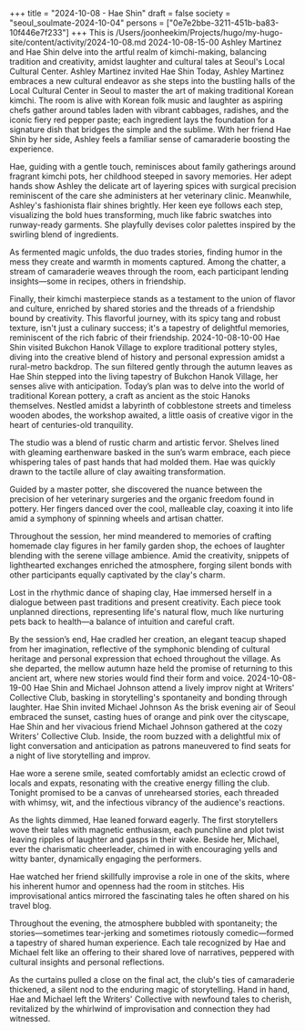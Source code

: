 +++
title = "2024-10-08 - Hae Shin"
draft = false
society = "seoul_soulmate-2024-10-04"
persons = ["0e7e2bbe-3211-451b-ba83-10f446e7f233"]
+++
This is /Users/joonheekim/Projects/hugo/my-hugo-site/content/activity/2024-10-08.md
2024-10-08-15-00
Ashley Martinez and Hae Shin delve into the artful realm of kimchi-making, balancing tradition and creativity, amidst laughter and cultural tales at Seoul's Local Cultural Center.
Ashley Martinez invited Hae Shin
Today, Ashley Martinez embraces a new cultural endeavor as she steps into the bustling halls of the Local Cultural Center in Seoul to master the art of making traditional Korean kimchi. The room is alive with Korean folk music and laughter as aspiring chefs gather around tables laden with vibrant cabbages, radishes, and the iconic fiery red pepper paste; each ingredient lays the foundation for a signature dish that bridges the simple and the sublime. With her friend Hae Shin by her side, Ashley feels a familiar sense of camaraderie boosting the experience.

Hae, guiding with a gentle touch, reminisces about family gatherings around fragrant kimchi pots, her childhood steeped in savory memories. Her adept hands show Ashley the delicate art of layering spices with surgical precision reminiscent of the care she administers at her veterinary clinic. Meanwhile, Ashley's fashionista flair shines brightly. Her keen eye follows each step, visualizing the bold hues transforming, much like fabric swatches into runway-ready garments. She playfully devises color palettes inspired by the swirling blend of ingredients. 

As fermented magic unfolds, the duo trades stories, finding humor in the mess they create and warmth in moments captured. Among the chatter, a stream of camaraderie weaves through the room, each participant lending insights—some in recipes, others in friendship.

Finally, their kimchi masterpiece stands as a testament to the union of flavor and culture, enriched by shared stories and the threads of a friendship bound by creativity. This flavorful journey, with its spicy tang and robust texture, isn't just a culinary success; it's a tapestry of delightful memories, reminiscent of the rich fabric of their friendship.
2024-10-08-10-00
Hae Shin visited Bukchon Hanok Village to explore traditional pottery styles, diving into the creative blend of history and personal expression amidst a rural-metro backdrop.
The sun filtered gently through the autumn leaves as Hae Shin stepped into the living tapestry of Bukchon Hanok Village, her senses alive with anticipation. Today’s plan was to delve into the world of traditional Korean pottery, a craft as ancient as the stoic Hanoks themselves. Nestled amidst a labyrinth of cobblestone streets and timeless wooden abodes, the workshop awaited, a little oasis of creative vigor in the heart of centuries-old tranquility.

The studio was a blend of rustic charm and artistic fervor. Shelves lined with gleaming earthenware basked in the sun’s warm embrace, each piece whispering tales of past hands that had molded them. Hae was quickly drawn to the tactile allure of clay awaiting transformation. 

Guided by a master potter, she discovered the nuance between the precision of her veterinary surgeries and the organic freedom found in pottery. Her fingers danced over the cool, malleable clay, coaxing it into life amid a symphony of spinning wheels and artisan chatter.

Throughout the session, her mind meandered to memories of crafting homemade clay figures in her family garden shop, the echoes of laughter blending with the serene village ambience. Amid the creativity, snippets of lighthearted exchanges enriched the atmosphere, forging silent bonds with other participants equally captivated by the clay's charm.

Lost in the rhythmic dance of shaping clay, Hae immersed herself in a dialogue between past traditions and present creativity. Each piece took unplanned directions, representing life's natural flow, much like nurturing pets back to health—a balance of intuition and careful craft. 

By the session’s end, Hae cradled her creation, an elegant teacup shaped from her imagination, reflective of the symphonic blending of cultural heritage and personal expression that echoed throughout the village. As she departed, the mellow autumn haze held the promise of returning to this ancient art, where new stories would find their form and voice.
2024-10-08-19-00
Hae Shin and Michael Johnson attend a lively improv night at Writers' Collective Club, basking in storytelling's spontaneity and bonding through laughter.
Hae Shin invited Michael Johnson
As the brisk evening air of Seoul embraced the sunset, casting hues of orange and pink over the cityscape, Hae Shin and her vivacious friend Michael Johnson gathered at the cozy Writers' Collective Club. Inside, the room buzzed with a delightful mix of light conversation and anticipation as patrons maneuvered to find seats for a night of live storytelling and improv.

Hae wore a serene smile, seated comfortably amidst an eclectic crowd of locals and expats, resonating with the creative energy filling the club. Tonight promised to be a canvas of unrehearsed stories, each threaded with whimsy, wit, and the infectious vibrancy of the audience's reactions.

As the lights dimmed, Hae leaned forward eagerly. The first storytellers wove their tales with magnetic enthusiasm, each punchline and plot twist leaving ripples of laughter and gasps in their wake. Beside her, Michael, ever the charismatic cheerleader, chimed in with encouraging yells and witty banter, dynamically engaging the performers.

Hae watched her friend skillfully improvise a role in one of the skits, where his inherent humor and openness had the room in stitches. His improvisational antics mirrored the fascinating tales he often shared on his travel blog.

Throughout the evening, the atmosphere bubbled with spontaneity; the stories—sometimes tear-jerking and sometimes riotously comedic—formed a tapestry of shared human experience. Each tale recognized by Hae and Michael felt like an offering to their shared love of narratives, peppered with cultural insights and personal reflections.

As the curtains pulled a close on the final act, the club's ties of camaraderie thickened, a silent nod to the enduring magic of storytelling. Hand in hand, Hae and Michael left the Writers' Collective with newfound tales to cherish, revitalized by the whirlwind of improvisation and connection they had witnessed.
